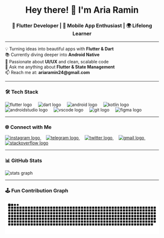 <h1 align="center">Hey there! 👋 I'm Aria Ramin</h1>

<h3 align="center">🚀 Flutter Developer | 📱 Mobile App Enthusiast | 🌍 Lifelong Learner</h3>

---

<p>
  💡 Turning ideas into beautiful apps with <b>Flutter & Dart</b> <br>
  📚 Currently diving deeper into <b>Android Native</b> <br>
  🎯 Passionate about <b>UI/UX</b> and clean, scalable code <br>
  💬 Ask me anything about <b>Flutter & State Management</b> <br>
  📫 Reach me at: <b>ariaramin24@gmail.com</b> 
</p>

---

### 🛠 Tech Stack

<div>
  <img src="https://cdn.jsdelivr.net/gh/devicons/devicon/icons/flutter/flutter-original.svg" height="48" alt="flutter logo" />
  <img width="12" />
  <img src="https://cdn.jsdelivr.net/gh/devicons/devicon/icons/dart/dart-original.svg" height="48" alt="dart logo" />
  <img width="12" />
  <img src="https://cdn.jsdelivr.net/gh/devicons/devicon/icons/android/android-original.svg" height="48" alt="android logo" />
  <img width="12" />
  <img src="https://cdn.jsdelivr.net/gh/devicons/devicon/icons/kotlin/kotlin-original.svg" height="48" alt="kotlin logo" />
  <img width="12" />
  <img src="https://cdn.jsdelivr.net/gh/devicons/devicon/icons/androidstudio/androidstudio-original.svg" height="48" alt="androidstudio logo" />
  <img width="12" />
  <img src="https://cdn.jsdelivr.net/gh/devicons/devicon/icons/vscode/vscode-original.svg" height="48" alt="vscode logo" />
  <img width="12" />
  <img src="https://cdn.jsdelivr.net/gh/devicons/devicon/icons/git/git-original.svg" height="48" alt="git logo" />
  <img width="12" />
  <img src="https://cdn.jsdelivr.net/gh/devicons/devicon/icons/figma/figma-original.svg" height="48" alt="figma logo" />
</div>

---

### 🌐 Connect with Me

<div>
  <a href="https://instagram.com/ariaramindev" target="_blank">
    <img src="https://raw.githubusercontent.com/maurodesouza/profile-readme-generator/master/src/assets/icons/social/instagram/default.svg" height="42" alt="instagram logo"/>
  </a>
    <img width="12" />
  <a href="https://t.me/ariaramin7" target="_blank">
    <img src="https://raw.githubusercontent.com/maurodesouza/profile-readme-generator/master/src/assets/icons/social/telegram/default.svg" height="42" alt="telegram logo"/>
  </a>
    <img width="12" />
  <a href="https://twitter.com/ariaramin7" target="_blank">
    <img src="https://raw.githubusercontent.com/maurodesouza/profile-readme-generator/master/src/assets/icons/social/twitter/default.svg" height="42" alt="twitter logo"/>
  </a>
    <img width="12" />
  <a href="mailto:ariaramindev84@gmail.com" target="_blank">
    <img src="https://raw.githubusercontent.com/maurodesouza/profile-readme-generator/master/src/assets/icons/social/gmail/default.svg" height="42" alt="gmail logo"/>
  </a>
    <img width="12" />
  <a href="https://stackoverflow.com/users/15659294/aria-ramin" target="_blank">
    <img src="https://raw.githubusercontent.com/maurodesouza/profile-readme-generator/master/src/assets/icons/social/stackoverflow/default.svg" height="42" alt="stackoverflow logo"/>
  </a>
</div>

---

### 📊 GitHub Stats

<div>
  <img src="https://github-readme-stats.vercel.app/api?username=ariaramin&hide_title=false&hide_rank=false&show_icons=true&include_all_commits=true&count_private=true&disable_animations=false&theme=github_dark&locale=en&hide_border=false&order=1" height="150" alt="stats graph" />
</div>

---

### 🕹 Fun Contribution Graph

<img src="https://raw.githubusercontent.com/Platane/snk/output/github-contribution-grid-snake-dark.svg" alt="snake animation dark" />


